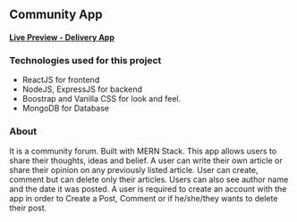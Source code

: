 ## Community App

#### [Live Preview - Delivery App](https://proj-community.herokuapp.com)

### Technologies used for this project

- ReactJS for frontend
- NodeJS, ExpressJS for backend
- Boostrap and Vanilla CSS for look and feel.
- MongoDB for Database

### About

It is a community forum. Built with MERN Stack. This app allows users to share their thoughts, ideas and belief. A user can write their own article or share their opinion on any previously listed article. User can create, comment but can delete only their articles. Users can also see author name and the date it was posted. A user is required to create an account with the app in order to Create a Post, Comment or if he/she/they wants to delete their post.
